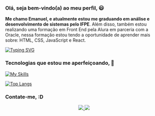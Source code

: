 ### Olá, seja bem-vindo(a) ao meu perfil, 😃
<b>Me chamo Emanuel, e atualmente estou me graduando em análise e desenvolvimento de sistemas pelo IFPE</b>. Além disso, também estou realizando uma formação em Front End pela Alura em parceria com a Oracle, nessa formação estou tendo a oportunidade de aprender mais sobre: HTML, CSS, JavaScript e React.

[![Typing SVG](https://readme-typing-svg.demolab.com/?lines=Develops;Coffee;Sleep)](https://git.io/typing-svg)

### Tecnologias que estou me aperfeiçoando, 🚀

[![My Skills](https://skillicons.dev/icons?i=html,css,js,ts,react,nodejs,py,mysql)](https://skillicons.dev)

[![Top Langs](https://github-readme-stats.vercel.app/api/top-langs/?username=EmanuelPereiraCruz)](https://github.com/EmanuelPereiraCruz/github-readme-stats)

### Contate-me, :D
<p align="center">
  <a href="[https://skillicons.dev](https://www.linkedin.com/in/emanuel-pereira-cruz/)">
    <img src="https://skillicons.dev/icons?i=linkedin" />
  </a>
  <a href="mailto:emanuelpereiracruz23@gmail.com">
    <img src="https://skillicons.dev/icons?i=gmail" />
  </a>
</p>
  

